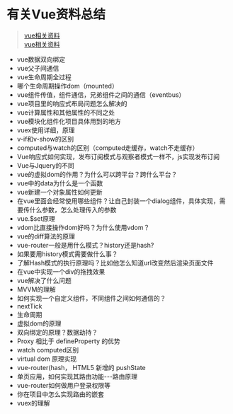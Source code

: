 # 有关Vue资料总结

>[vue相关资料](https://blog.csdn.net/fj1247565817/article/details/100138495)  
>[vue相关资料](https://zhuanlan.zhihu.com/p/122263837)

+ vue数据双向绑定
+ vue父子间通信
+ vue生命周期全过程
+ 哪个生命周期操作dom（mounted）
+ vue组件传值，组件通信，兄弟组件之间的通信（eventbus）
+ vue项目里的响应式布局问题怎么解决的
+ vue计算属性和其他属性的不同之处
+ vue模块化组件化项目具体用到的地方
+ vuex使用详细，原理
+ v-if和v-show的区别
+ computed与watch的区别（computed走缓存，watch不走缓存）
+ Vue响应式如何实现，发布订阅模式与观察者模式一样不，js实现发布订阅
+ Vue与Jquery的不同
+ vue的虚拟dom的作用？为什么可以跨平台？跨什么平台？
+ vue中的data为什么是一个函数
+ vue新建一个对象属性如何更新
+ 在vue里面会经常使用哪些组件？让自己封装一个dialog组件，具体实现，需要传什么参数，怎么处理传入的参数
+ vue.$set原理
+ vdom比直接操作dom好吗？为什么使用vdom？
+ vue的diff算法的原理
+ vue-router一般是用什么模式？history还是hash?
+ 如果要用history模式需要做什么事？
+ 了解Hash模式的执行原理吗？比如他怎么知道url改变然后渲染页面文件
+ 在vue中实现一个div的拖拽效果
+ vue解决了什么问题
+ MVVM的理解
+ 如何实现一个自定义组件，不同组件之间如何通信的？
+ nextTick
+ 生命周期
+ 虚拟dom的原理
+ 双向绑定的原理？数据劫持？
+ Proxy 相比于 defineProperty 的优势
+ watch computed区别
+ virtual dom 原理实现
+ vue-router(hash， HTML5 新增的 pushState
+ 单页应用，如何实现其路由功能---路由原理
+ vue-router如何做用户登录权限等
+ 你在项目中怎么实现路由的嵌套
+ vuex的理解